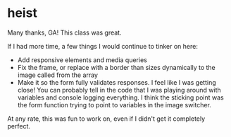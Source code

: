 # heist
Many thanks, GA! This class was great. 

If I had more time, a few things I would continue to tinker on here: 
- Add responsive elements and media queries
- Fix the frame, or replace with a border than sizes dynamically to the image called from the array
- Make it so the form fully validates responses. I feel like I was getting close! You can probably tell in the code that I was playing around with variables and console logging everything. I think the sticking point was the form function trying to point to variables in the image switcher.

At any rate, this was fun to work on, even if I didn't get it completely perfect.